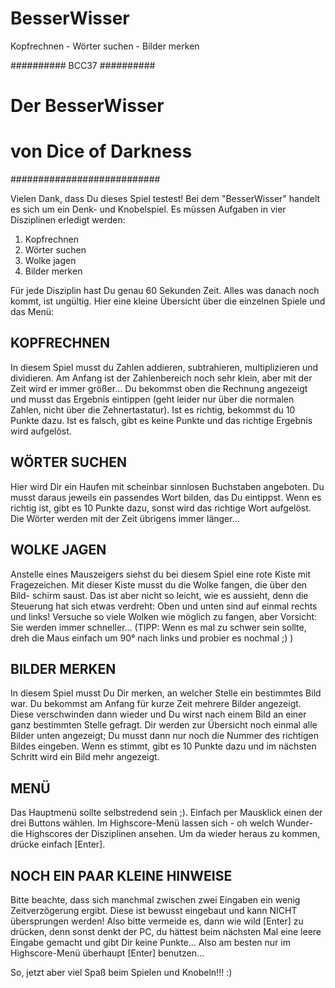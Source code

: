 # BesserWisser
Kopfrechnen - Wörter suchen - Bilder merken

########## BCC37 ##########
#                         #
#    Der BesserWisser     #
#                         #
#  von Dice of Darkness   #
###########################

Vielen Dank, dass Du dieses Spiel testest!
Bei dem "BesserWisser" handelt es sich um ein Denk- und Knobelspiel. Es müssen Aufgaben in vier Disziplinen erledigt werden:

1) Kopfrechnen
2) Wörter suchen
3) Wolke jagen
4) Bilder merken

Für jede Disziplin hast Du genau 60 Sekunden Zeit. Alles was danach noch kommt, ist ungültig. 
Hier eine kleine Übersicht über die einzelnen Spiele und das Menü:


KOPFRECHNEN
-----------

In diesem Spiel musst du Zahlen addieren, subtrahieren, multiplizieren und dividieren. Am Anfang ist der Zahlenbereich noch sehr klein, aber mit der
Zeit wird er immer größer... Du bekommst oben die Rechnung angezeigt und musst das Ergebnis eintippen (geht leider nur über die normalen Zahlen, nicht
über die Zehnertastatur). Ist es richtig, bekommst du 10 Punkte dazu. Ist es falsch, gibt es keine Punkte und das richtige Ergebnis wird aufgelöst.


WÖRTER SUCHEN
-------------

Hier wird Dir ein Haufen mit scheinbar sinnlosen Buchstaben angeboten. Du musst daraus jeweils ein passendes Wort bilden, das Du eintippst. Wenn es
richtig ist, gibt es 10 Punkte dazu, sonst wird das richtige Wort aufgelöst. Die Wörter werden mit der Zeit übrigens immer länger...


WOLKE JAGEN
-----------

Anstelle eines Mauszeigers siehst du bei diesem Spiel eine rote Kiste mit Fragezeichen. Mit dieser Kiste musst du die Wolke fangen, die über den Bild-
schirm saust. Das ist aber nicht so leicht, wie es aussieht, denn die Steuerung hat sich etwas verdreht: Oben und unten sind auf einmal rechts und links!
Versuche so viele Wolken wie möglich zu fangen, aber Vorsicht: Sie werden immer schneller...
(TIPP: Wenn es mal zu schwer sein sollte, dreh die Maus einfach um 90° nach links und probier es nochmal ;) )


BILDER MERKEN
-------------

In diesem Spiel musst Du Dir merken, an welcher Stelle ein bestimmtes Bild war. Du bekommst am Anfang für kurze Zeit mehrere Bilder angezeigt. Diese
verschwinden dann wieder und Du wirst nach einem Bild an einer ganz bestimmten Stelle gefragt. Dir werden zur Übersicht noch einmal alle Bilder unten
angezeigt; Du musst dann nur noch die Nummer des richtigen Bildes eingeben. Wenn es stimmt, gibt es 10 Punkte dazu und im nächsten Schritt wird ein
Bild mehr angezeigt.


MENÜ
----

Das Hauptmenü sollte selbstredend sein ;). Einfach per Mausklick einen der drei Buttons wählen. Im Highscore-Menü lassen sich - oh welch Wunder- die
Highscores der Disziplinen ansehen. Um da wieder heraus zu kommen, drücke einfach [Enter].



NOCH EIN PAAR KLEINE HINWEISE
-----------------------------

Bitte beachte, dass sich manchmal zwischen zwei Eingaben ein wenig Zeitverzögerung ergibt. Diese ist bewusst eingebaut und kann NICHT übersprungen
werden! Also bitte vermeide es, dann wie wild [Enter] zu drücken, denn sonst denkt der PC, du hättest beim nächsten Mal eine leere Eingabe gemacht
und gibt Dir keine Punkte... Also am besten nur im Highscore-Menü überhaupt [Enter] benutzen...


So, jetzt aber viel Spaß beim Spielen und Knobeln!!! :)
